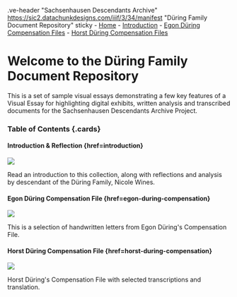 .ve-header "Sachsenhausen Descendants Archive" https://sic2.datachunkdesigns.com/iiif/3/34/manifest "Düring Family Document Repository" sticky
    - [Home](/)
    - [Introduction](/introduction)
    - [Egon Düring Compensation Files](/egon-during-compensation)
    - [Horst Düring Compensation Files](/horst-during-compensation)
   

# Welcome to the Düring Family Document Repository

This is a set of sample visual essays demonstrating a few key features of a Visual Essay for highlighting digital exhibits, written analysis and transcribed documents for the Sachsenhausen Descendants Archive Project.

### Table of Contents {.cards}

#### Introduction & Reflection {href=introduction}

![](https://raw.githubusercontent.com/SachsenhausenDescendantsArchive/media/main/Thumbnails/Barrack60.jpg)

Read an introduction to this collection, along with reflections and analysis by descendant of the Düring Family, Nicole Wines. 

#### Egon Düring Compensation File {href=egon-during-compensation}

![](https://raw.githubusercontent.com/SachsenhausenDescendantsArchive/media/main/Thumbnails/Egon_During.jpg)

This is a selection of handwritten letters from Egon Düring's Compensation File. 

#### Horst Düring Compensation File {href=horst-during-compensation}

![](https://raw.githubusercontent.com/SachsenhausenDescendantsArchive/media/main/Thumbnails/HorstDuring.jpg)

Horst Düring's Compensation File with selected transcriptions and translation.